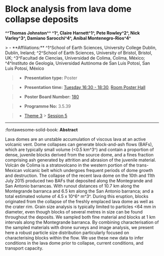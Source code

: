 # Block analysis from lava dome collapse deposits

**^^Thomas Johnston^^ ^1^, Claire Harnett^1^, Pete Rowley^2^, Nick Varley^3^, Damiano Sarocchi^4^, Anibal Montenegro-Rios^4^**

<!-- more -->> - **Affiliations:** ^1^School of Earth Sciences, University College Dublin, Dublin, Ireland; ^2^School of Earth Sciences, University of Bristol, Bristol, UK; ^3^Facultad de Ciencias, Universidad de Colima, Colima, México; ^4^Instituto de Geología, Universidad Autónoma de San Luis Potosí, San Luis Potosí, México

> - **Presentation type:** Poster

> - **Presentation time:** [Tuesday 16:30 - 18:30](../sessions_comparison.md#__tabbed_2_6), [Room Poster Hall](../maps_venue.md#__tabbed_1_1)

> - **Poster Board Number:** [180](../map_poster_boards.md#tuesday)

> - **Programme No:** 3.5.39

> - [Theme 3](../theme3.md) > [Session 5](../sessions/session-3-5.md)

--- 

:fontawesome-solid-book: **Abstract**

Lava domes are an unstable accumulation of viscous lava at an active volcanic vent. Dome collapses can generate block-and-ash flows (BAFs), which are typically small volume (<0.5 km^3^) and contain a proportion of dense, juvenile blocks derived from the source dome, and a fines fraction comprising ash generated by attrition and abrasion of the juvenile material.
Volcán de Colima is a stratovolcano in the western portion of the trans-Mexican volcanic belt which undergoes frequent periods of dome growth and destruction. The collapse of the recent lava dome on the 10th and 11th July 2015 produced two BAFs that deposited along the Montegrande and San Antonio barrancas. With runout distances of 10.7 km along the Montegrande barranca and 6.5 km along the San Antonio barranca; and a total estimated volume of 4.5 x 10^6^ m^3^. During this eruption, blocks originated from the collapse of the freshly emplaced lava dome as well as the crater rim.
Grain size analysis is typically limited to particles <64 mm in diameter, even though blocks of several metres in size can be found throughout the deposits. We sampled both fine material and blocks at 1 km intervals along the Montegrande barranca. By combining characterisation of the sampled materials with drone surveys and image analysis, we present here a robust particle size distribution particularly focused on characterising blocks within the flow. We use these new data to infer conditions in the lava dome prior to collapse, current conditions, and transport capacity.


